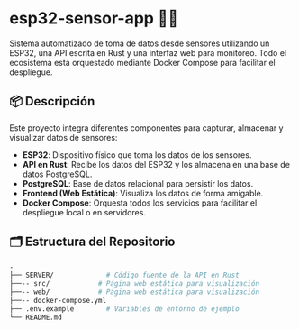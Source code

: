# esp32-sensor-app 📡🦀

Sistema automatizado de toma de datos desde sensores utilizando un ESP32, una API escrita en Rust y una interfaz web para monitoreo. Todo el ecosistema está orquestado mediante Docker Compose para facilitar el despliegue.

## 📦 Descripción

Este proyecto integra diferentes componentes para capturar, almacenar y visualizar datos de sensores:

- **ESP32**: Dispositivo físico que toma los datos de los sensores.
- **API en Rust**: Recibe los datos del ESP32 y los almacena en una base de datos PostgreSQL.
- **PostgreSQL**: Base de datos relacional para persistir los datos.
- **Frontend (Web Estática)**: Visualiza los datos de forma amigable.
- **Docker Compose**: Orquesta todos los servicios para facilitar el despliegue local o en servidores.

## 🗂️ Estructura del Repositorio

```bash
-
├── SERVER/             # Código fuente de la API en Rust
├──-- src/            # Página web estática para visualización
├──-- web/            # Página web estática para visualización
├──-- docker-compose.yml
├── .env.example        # Variables de entorno de ejemplo
└── README.md
